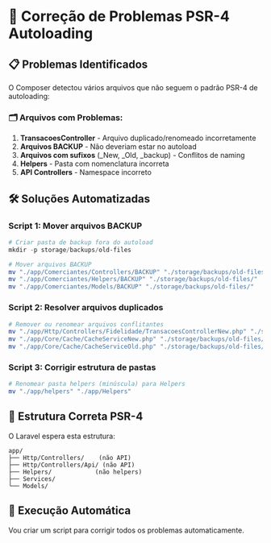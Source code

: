 # 🔧 Correção de Problemas PSR-4 Autoloading

## 📋 Problemas Identificados

O Composer detectou vários arquivos que não seguem o padrão PSR-4 de autoloading:

### 🗂️ Arquivos com Problemas:

1. **TransacoesController** - Arquivo duplicado/renomeado incorretamente
2. **Arquivos BACKUP** - Não deveriam estar no autoload
3. **Arquivos com sufixos** (_New, _Old, _backup) - Conflitos de naming
4. **Helpers** - Pasta com nomenclatura incorreta
5. **API Controllers** - Namespace incorreto

## 🛠️ Soluções Automatizadas

### Script 1: Mover arquivos BACKUP
```powershell
# Criar pasta de backup fora do autoload
mkdir -p storage/backups/old-files

# Mover arquivos BACKUP
mv "./app/Comerciantes/Controllers/BACKUP" "./storage/backups/old-files/"
mv "./app/Comerciantes/Helpers/BACKUP" "./storage/backups/old-files/"
mv "./app/Comerciantes/Models/BACKUP" "./storage/backups/old-files/"
```

### Script 2: Resolver arquivos duplicados
```powershell
# Remover ou renomear arquivos conflitantes
mv "./app/Http/Controllers/Fidelidade/TransacoesControllerNew.php" "./storage/backups/old-files/"
mv "./app/Core/Cache/CacheServiceNew.php" "./storage/backups/old-files/"
mv "./app/Core/Cache/CacheServiceOld.php" "./storage/backups/old-files/"
```

### Script 3: Corrigir estrutura de pastas
```powershell
# Renomear pasta helpers (minúscula) para Helpers
mv "./app/helpers" "./app/Helpers"
```

## 📂 Estrutura Correta PSR-4

O Laravel espera esta estrutura:
```
app/
├── Http/Controllers/    (não API)
├── Http/Controllers/Api/ (não API)
├── Helpers/            (não helpers)
├── Services/
└── Models/
```

## 🚀 Execução Automática

Vou criar um script para corrigir todos os problemas automaticamente.

